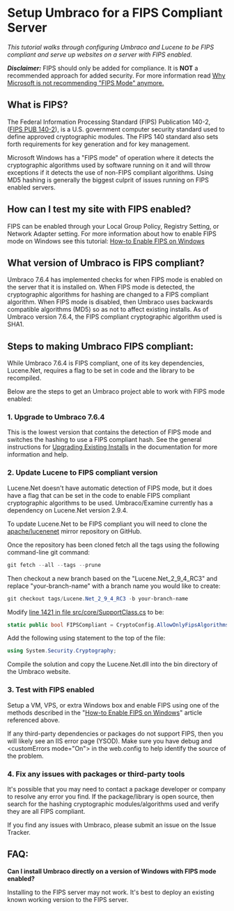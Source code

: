 # Setup Umbraco for a FIPS Compliant Server

_This tutorial walks through configuring Umbraco and Lucene to be FIPS compliant and serve up websites on a server with FIPS enabled._

**_Disclaimer:_** FIPS should only be added for compliance. It is **NOT** a recommended approach for added security. For more information read [Why Microsoft is not recommending "FIPS Mode" anymore.](https://blogs.technet.microsoft.com/secguide/2014/04/07/why-were-not-recommending-fips-mode-anymore/)

## What is FIPS?

The Federal Information Processing Standard (FIPS) Publication 140-2, ([FIPS PUB 140-2][1]), is a U.S. government computer security standard used to define approved cryptographic modules. The FIPS 140 standard also sets forth requirements for key generation and for key management.

Microsoft Windows has a "FIPS mode" of operation where it detects the cryptographic algorithms used by software running on it and will throw exceptions if it detects the use of non-FIPS compliant algorithms.  Using MD5 hashing is generally the biggest culprit of issues running on FIPS enabled servers.

## How can I test my site with FIPS enabled?

FIPS can be enabled through your Local Group Policy, Registry Setting, or Network Adapter setting.  For more information about how to enable FIPS mode on Windows see this tutorial: [How-to Enable FIPS on Windows][2]

## What version of Umbraco is FIPS compliant?

Umbraco 7.6.4 has implemented checks for when FIPS mode is enabled on the server that it is installed on.  When FIPS mode is detected, the cryptographic algorithms for hashing are changed to a FIPS compliant algorithm.  When FIPS mode is disabled, then Umbraco uses backwards compatible algorithms (MD5) so as not to affect existing installs.  As of Umbraco version 7.6.4, the FIPS compliant cryptographic algorithm used is SHA1.

## Steps to making Umbraco FIPS compliant:

While Umbraco 7.6.4 is FIPS compliant, one of its key dependencies, Lucene.Net, requires a flag to be set in code and the library to be recompiled.

Below are the steps to get an Umbraco project able to work with FIPS mode enabled:

### 1. Upgrade to Umbraco 7.6.4

This is the lowest version that contains the detection of FIPS mode and switches the hashing to use a FIPS compliant hash. See the general instructions for [Upgrading Existing Installs][3] in the documentation for more information and help.

### 2. Update Lucene to FIPS compliant version

Lucene.Net doesn't have automatic detection of FIPS mode, but it does have a flag that can be set in the code to enable FIPS compliant cryptographic algorithms to be used.  Umbraco/Examine currently has a dependency on Lucene.Net version 2.9.4.

To update Lucene.Net to be FIPS compliant you will need to clone the [apache/lucenenet][4] mirror repository on GitHub.

Once the repository has been cloned fetch all the tags using the following command-line git command:

``` powershell
git fetch --all --tags --prune
```

Then checkout a new branch based on the "Lucene.Net_2_9_4_RC3" and replace "your-branch-name" with a branch name you would like to create:

``` powershell
git checkout tags/Lucene.Net_2_9_4_RC3 -b your-branch-name
```

Modify [line 1421 in file src/core/SupportClass.cs][5] to be:

``` csharp
static public bool FIPSCompliant = CryptoConfig.AllowOnlyFipsAlgorithms;
```

Add the following using statement to the top of the file:

``` csharp
using System.Security.Cryptography;
```

Compile the solution and copy the Lucene.Net.dll into the bin directory of the Umbraco website.

### 3. Test with FIPS enabled

Setup a VM, VPS, or extra Windows box and enable FIPS using one of the methods described in the "[How-to Enable FIPS on Windows][2]" article referenced above.

If any third-party dependencies or packages do not support FIPS, then you will likely see an IIS error page (YSOD).  Make sure you have debug and &lt;customErrors mode="On"&gt; in the web.config to help identify the source of the problem.

### 4. Fix any issues with packages or third-party tools

It's possible that you may need to contact a package developer or company to resolve any error you find.  If the package/library is open source, then search for the hashing cryptographic modules/algorithms used and verify they are all FIPS compliant.

If you find any issues with Umbraco, please submit an issue on the Issue Tracker.

## FAQ:

__Can I install Umbraco directly on a version of Windows with FIPS mode enabled?__

Installing to the FIPS server may not work.  It's best to deploy an existing known working version to the FIPS server.

[1]:http://csrc.nist.gov/publications/PubsFIPS.html#140-2
[2]:https://www.howtogeek.com/245859/why-you-shouldnt-enable-fips-compliant-encryption-on-windows/
[3]:Getting-Started\Setup\Upgrading\index.md
[4]:https://github.com/apache/lucenenet
[5]:https://github.com/apache/lucenenet/blob/Lucene.Net_2_9_4_RC3/src/core/SupportClass.cs#L1421
